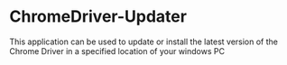 # ChromeDriver-Updater
This application can be used to update or install the latest version of the Chrome Driver in a specified location of your windows PC
